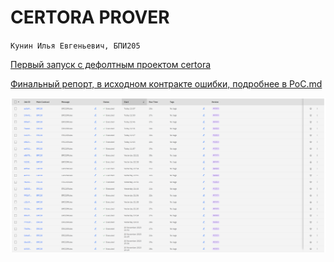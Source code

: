 # CERTORA PROVER

`Кунин Илья Евгеньевич, БПИ205`

[Первый запуск с дефолтным проектом certora](https://prover.certora.com/output/282829/b332fdc62b9f446cb67749603829022b/?anonymousKey=ee114e7a8497c2fbd42daf1df5d8a71107cce97b)

[Финальный репорт, в исходном контракте ошибки, подробнее в PoC.md](https://prover.certora.com/output/282829/ac5a90f827b74ea8b80d8dd868310df2/?anonymousKey=9f387009d885932e55dd05b97d910b033b64e02a)

![img.png](images/certora.png)
